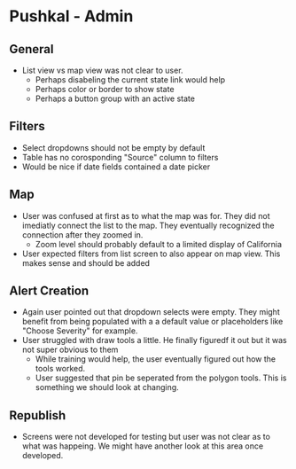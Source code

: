# Pushkal - Admin

## General

* List view vs map view was not clear to user. 
	- Perhaps disabeling the current state link would help
	- Perhaps color or border to show state
	- Perhaps a button group with an active state 

## Filters

* Select dropdowns should not be empty by default
* Table has no corosponding "Source" column to filters
* Would be nice if date fields contained a date picker

## Map

* User was confused at first as to what the map was for. They did not imediatly connect the list to the map. They eventually recognized the connection after they zoomed in.
	- Zoom level should probably default to a limited display of California
* User expected filters from list screen to also appear on map view. This makes sense and should be added

## Alert Creation

* Again user pointed out that dropdown selects were empty. They might benefit from being populated with a a default value or placeholders like "Choose Severity" for example.
* User struggled with draw tools a little. He finally figuredf it out but it was not super obvious to them
	- While training would help, the user eventually figured out how the tools worked. 
	- User suggested that pin be seperated from the polygon tools. This is something we should look at changing. 

## Republish

* Screens were not developed for testing but user was not clear as to what was happeing. We might have another look at this area once developed. 